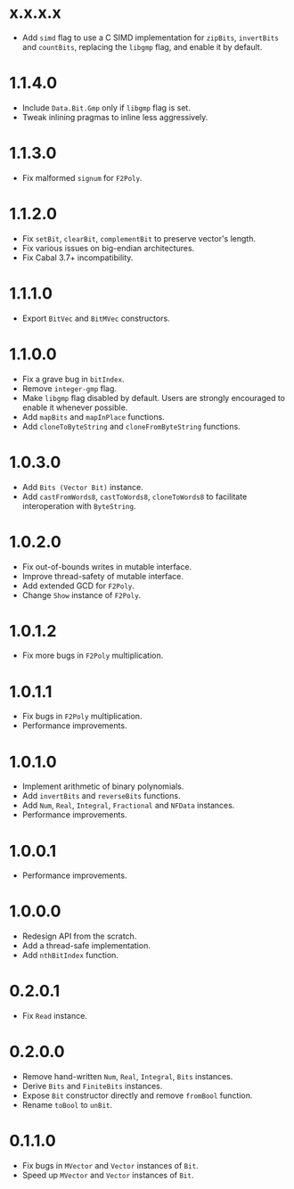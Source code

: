 # x.x.x.x

* Add `simd` flag to use a C SIMD implementation for `zipBits`, `invertBits` and `countBits`,
  replacing the `libgmp` flag, and enable it by default.

# 1.1.4.0

* Include `Data.Bit.Gmp` only if `libgmp` flag is set.
* Tweak inlining pragmas to inline less aggressively.

# 1.1.3.0

* Fix malformed `signum` for `F2Poly`.

# 1.1.2.0

* Fix `setBit`, `clearBit`, `complementBit` to preserve vector's length.
* Fix various issues on big-endian architectures.
* Fix Cabal 3.7+ incompatibility.

# 1.1.1.0

* Export `BitVec` and `BitMVec` constructors.

# 1.1.0.0

* Fix a grave bug in `bitIndex`.
* Remove `integer-gmp` flag.
* Make `libgmp` flag disabled by default.
  Users are strongly encouraged to enable it whenever possible.
* Add `mapBits` and `mapInPlace` functions.
* Add `cloneToByteString` and `cloneFromByteString` functions.

# 1.0.3.0

* Add `Bits (Vector Bit)` instance.
* Add `castFromWords8`, `castToWords8`, `cloneToWords8`
  to facilitate interoperation with `ByteString`.

# 1.0.2.0

* Fix out-of-bounds writes in mutable interface.
* Improve thread-safety of mutable interface.
* Add extended GCD for `F2Poly`.
* Change `Show` instance of `F2Poly`.

# 1.0.1.2

* Fix more bugs in `F2Poly` multiplication.

# 1.0.1.1

* Fix bugs in `F2Poly` multiplication.
* Performance improvements.

# 1.0.1.0

* Implement arithmetic of binary polynomials.
* Add `invertBits` and `reverseBits` functions.
* Add `Num`, `Real`, `Integral`, `Fractional` and `NFData` instances.
* Performance improvements.

# 1.0.0.1

* Performance improvements.

# 1.0.0.0

* Redesign API from the scratch.
* Add a thread-safe implementation.
* Add `nthBitIndex` function.

# 0.2.0.1

* Fix `Read` instance.

# 0.2.0.0

* Remove hand-written `Num`, `Real`, `Integral`, `Bits` instances.
* Derive `Bits` and `FiniteBits` instances.
* Expose `Bit` constructor directly and remove `fromBool` function.
* Rename `toBool` to `unBit`.

# 0.1.1.0

* Fix bugs in `MVector` and `Vector` instances of `Bit`.
* Speed up `MVector` and `Vector` instances of `Bit`.
